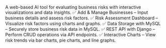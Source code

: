 A web-based AI tool for evaluating business risks with interactive visualizations and data insights.
✅ Add & Manage Businesses – Input business details and assess risk factors.
✅ Risk Assessment Dashboard – Visualize risk factors using charts and graphs.
✅ Data Storage with MySQL – Securely store business risk data in MySQL.
✅ REST API with Django – Perform CRUD operations via API endpoints.
✅ Interactive Charts – View risk trends via bar charts, pie charts, and line graphs.
